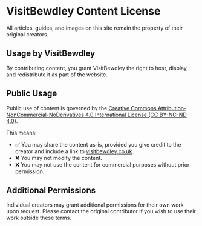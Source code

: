 # VisitBewdley Content License

All articles, guides, and images on this site remain the property of their original creators.

## Usage by VisitBewdley
By contributing content, you grant VisitBewdley the right to host, display, and redistribute it as part of the website.

## Public Usage
Public use of content is governed by the [Creative Commons Attribution-NonCommercial-NoDerivatives 4.0 International License (CC BY-NC-ND 4.0)](https://creativecommons.org/licenses/by-nc-nd/4.0/).

This means:
- ✅ You may share the content as-is, provided you give credit to the creator and include a link to [visitbewdley.co.uk](https://visitbewdley.co.uk).  
- ❌ You may not modify the content.  
- ❌ You may not use the content for commercial purposes without prior permission.  

## Additional Permissions
Individual creators may grant additional permissions for their own work upon request. Please contact the original contributor if you wish to use their work outside these terms.
